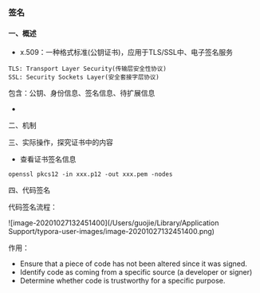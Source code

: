 ### 签名

#### 一、概述

* x.509：一种格式标准(公钥证书)，应用于TLS/SSL中、电子签名服务

```
TLS: Transport Layer Security(传输层安全性协议)
SSL: Security Sockets Layer(安全套接字层协议)
```

包含：公钥、身份信息、签名信息、待扩展信息

* 

二、机制



三、实际操作，探究证书中的内容

* 查看证书签名信息

```
openssl pkcs12 -in xxx.p12 -out xxx.pem -nodes
```







四、代码签名

代码签名流程：

![image-20201027132451400](/Users/guojie/Library/Application Support/typora-user-images/image-20201027132451400.png)

作用：

* Ensure that a piece of code has not been altered since it was signed.
* Identify code as coming from a specific source (a developer or signer)
* Determine whether code is trustworthy for a specific purpose.

